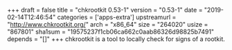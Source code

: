 +++
draft = false
title = "chkrootkit 0.53-1"
version = "0.53-1"
date = "2019-02-14T12:46:54"
categories = ['apps-extra']
upstreamurl = "http://www.chkrootkit.org/"
arch = "x86_64"
size = "264020"
usize = "867801"
sha1sum = "19575237f1cb06ca662c0aab86326d98825b7491"
depends = "[]"
+++
chkrootkit is a tool to locally check for signs of a rootkit.